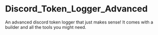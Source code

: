 # Discord_Token_Logger_Advanced
An advanced discord token logger that just makes sense! It comes with a builder and all the tools you might need.
